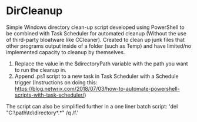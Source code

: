 # DirCleanup
Simple Windows directory clean-up script developed using PowerShell to be combined with Task Scheduler for automated cleanup (Without the use of third-party bloatware like CCleaner).
Created to clean up junk files that other programs output inside of a folder (such as Temp) and have limited/no implemented capacity to cleanup by themselves.

1. Replace the value in the $directoryPath variable with the path you want to run the cleanup in. 
2. Append .ps1 script to a new task in Task Scheduler with a Schedule trigger (Instructions on doing this: https://blog.netwrix.com/2018/07/03/how-to-automate-powershell-scripts-with-task-scheduler/)

The script can also be simplified further in a one liner batch script:
'del "C:\path\to\directory\*.*" /q /f.'